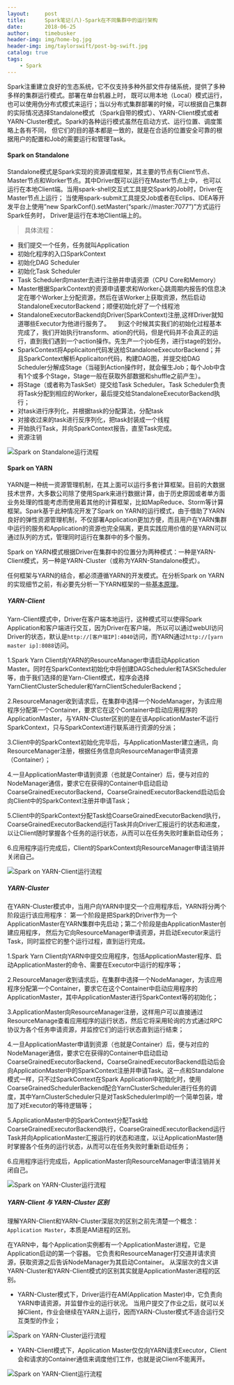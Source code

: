 ```yaml
---
layout:     post
title:      Spark笔记(八)-Spark在不同集群中的运行架构
date:       2018-06-25
author:     timebusker
header-img: img/home-bg.jpg
header-img: img/taylorswift/post-bg-swift.jpg
catalog: true
tags:
    - Spark
---
```


Spark注重建立良好的生态系统，它不仅支持多种外部文件存储系统，提供了多种多样的集群运行模式。部署在单台机器上时，
既可以用本地（Local）模式运行，也可以使用伪分布式模式来运行；当以分布式集群部署的时候，可以根据自己集群的实际情况选择Standalone模式
（Spark自带的模式）、YARN-Client模式或者YARN-Cluster模式。Spark的各种运行模式虽然在启动方式、运行位置、调度策略上各有不同，
但它们的目的基本都是一致的，就是在合适的位置安全可靠的根据用户的配置和Job的需要运行和管理Task。


#### Spark on Standalone
Standalone模式是Spark实现的资源调度框架，其主要的节点有Client节点、Master节点和Worker节点。其中Driver既可以运行在Master节点上中，
也可以运行在本地Client端。当用spark-shell交互式工具提交Spark的Job时，Driver在Master节点上运行；
当使用spark-submit工具提交Job或者在Eclips、IDEA等开发平台上使用”new SparkConf().setMaster(“spark://master:7077”)”方式运行Spark任务时，
Driver是运行在本地Client端上的。

> 具体流程：

- 我们提交一个任务，任务就叫Application
- 初始化程序的入口SparkContext  
- 初始化DAG Scheduler
- 初始化Task Scheduler
- Task Scheduler向master去进行注册并申请资源（CPU Core和Memory）
- Master根据SparkContext的资源申请要求和Worker心跳周期内报告的信息决定在哪个Worker上分配资源，然后在该Worker上获取资源，然后启动StandaloneExecutorBackend；顺便初始化好了一个线程池
- StandaloneExecutorBackend向Driver(SparkContext)注册,这样Driver就知道哪些Executor为他进行服务了。
　到这个时候其实我们的初始化过程基本完成了，我们开始执行transform、ation的代码，但是代码并不会真正的运行，直到我们遇到一个action操作。先生产一个job任务，进行stage的划分。
- SparkContext将Applicaiton代码发送给StandaloneExecutorBackend；并且SparkContext解析Applicaiton代码，构建DAG图，并提交给DAG Scheduler分解成Stage（当碰到Action操作时，就会催生Job；每个Job中含有1个或多个Stage，Stage一般在获取外部数据和shuffle之前产生）。
- 将Stage（或者称为TaskSet）提交给Task Scheduler。Task Scheduler负责将Task分配到相应的Worker，最后提交给StandaloneExecutorBackend执行；
- 对task进行序列化，并根据task的分配算法，分配task
- 对接收过来的task进行反序列化，把task封装成一个线程
- 开始执行Task，并向SparkContext报告，直至Task完成。
- 资源注销

![Spark on Standalone运行流程](/img/spark/8/1.png)

#### Spark on YARN

YARN是一种统一资源管理机制，在其上面可以运行多套计算框架。目前的大数据技术世界，大多数公司除了使用Spark来进行数据计算，由于历史原因或者单方面业务处理的性能考虑而使用着其他的计算框架，比如MapReduce、Storm等计算框架。Spark基于此种情况开发了Spark on YARN的运行模式，由于借助了YARN良好的弹性资源管理机制，不仅部署Application更加方便，而且用户在YARN集群中运行的服务和Application的资源也完全隔离，更具实践应用价值的是YARN可以通过队列的方式，管理同时运行在集群中的多个服务。

Spark on YARN模式根据Driver在集群中的位置分为两种模式：一种是YARN-Client模式，另一种是YARN-Cluster（或称为YARN-Standalone模式）。

任何框架与YARN的结合，都必须遵循YARN的开发模式。在分析Spark on YARN的实现细节之前，有必要先分析一下YARN框架的一些[基本原理](http://www.cnblogs.com/qingyunzong/p/8615096.html)。

##### YARN-Client
Yarn-Client模式中，Driver在客户端本地运行，这种模式可以使得Spark Application和客户端进行交互，因为Driver在客户端，
所以可以通过webUI访问Driver的状态，默认是`http://[客户端IP]:4040`访问，而YARN通过`http://[yarn master ip]:8088`访问。

1.Spark Yarn Client向YARN的ResourceManager申请启动Application Master。同时在SparkContext初始化中将创建DAGScheduler和TASKScheduler等，由于我们选择的是Yarn-Client模式，程序会选择YarnClientClusterScheduler和YarnClientSchedulerBackend；

2.ResourceManager收到请求后，在集群中选择一个NodeManager，为该应用程序分配第一个Container，要求它在这个Container中启动应用程序的ApplicationMaster，与YARN-Cluster区别的是在该ApplicationMaster不运行SparkContext，只与SparkContext进行联系进行资源的分派；

3.Client中的SparkContext初始化完毕后，与ApplicationMaster建立通讯，向ResourceManager注册，根据任务信息向ResourceManager申请资源（Container）；

4.一旦ApplicationMaster申请到资源（也就是Container）后，便与对应的NodeManager通信，要求它在获得的Container中启动启动CoarseGrainedExecutorBackend，CoarseGrainedExecutorBackend启动后会向Client中的SparkContext注册并申请Task；

5.Client中的SparkContext分配Task给CoarseGrainedExecutorBackend执行，CoarseGrainedExecutorBackend运行Task并向Driver汇报运行的状态和进度，以让Client随时掌握各个任务的运行状态，从而可以在任务失败时重新启动任务；

6.应用程序运行完成后，Client的SparkContext向ResourceManager申请注销并关闭自己。

![Spark on YARN-Client运行流程](/img/spark/8/2.png)

##### YARN-Cluster
在YARN-Cluster模式中，当用户向YARN中提交一个应用程序后，YARN将分两个阶段运行该应用程序：
第一个阶段是把Spark的Driver作为一个ApplicationMaster在YARN集群中先启动；第二个阶段是由ApplicationMaster创建应用程序，
然后为它向ResourceManager申请资源，并启动Executor来运行Task，同时监控它的整个运行过程，直到运行完成。

1.Spark Yarn Client向YARN中提交应用程序，包括ApplicationMaster程序、启动ApplicationMaster的命令、需要在Executor中运行的程序等；

2.ResourceManager收到请求后，在集群中选择一个NodeManager，为该应用程序分配第一个Container，要求它在这个Container中启动应用程序的ApplicationMaster，其中ApplicationMaster进行SparkContext等的初始化；

3.ApplicationMaster向ResourceManager注册，这样用户可以直接通过ResourceManage查看应用程序的运行状态，然后它将采用轮询的方式通过RPC协议为各个任务申请资源，并监控它们的运行状态直到运行结束；

4.一旦ApplicationMaster申请到资源（也就是Container）后，便与对应的NodeManager通信，要求它在获得的Container中启动启动CoarseGrainedExecutorBackend，CoarseGrainedExecutorBackend启动后会向ApplicationMaster中的SparkContext注册并申请Task。这一点和Standalone模式一样，只不过SparkContext在Spark Application中初始化时，使用CoarseGrainedSchedulerBackend配合YarnClusterScheduler进行任务的调度，其中YarnClusterScheduler只是对TaskSchedulerImpl的一个简单包装，增加了对Executor的等待逻辑等；

5.ApplicationMaster中的SparkContext分配Task给CoarseGrainedExecutorBackend执行，CoarseGrainedExecutorBackend运行Task并向ApplicationMaster汇报运行的状态和进度，以让ApplicationMaster随时掌握各个任务的运行状态，从而可以在任务失败时重新启动任务；

6.应用程序运行完成后，ApplicationMaster向ResourceManager申请注销并关闭自己。

![Spark on YARN-Cluster运行流程](/img/spark/8/3.png)

##### YARN-Client 与 YARN-Cluster 区别

理解YARN-Client和YARN-Cluster深层次的区别之前先清楚一个概念：`Application Master`，本质是AM进程的区别。

在YARN中，每个Application实例都有一个ApplicationMaster进程，它是Application启动的第一个容器。
它负责和ResourceManager打交道并请求资源，获取资源之后告诉NodeManager为其启动Container。
从深层次的含义讲YARN-Cluster和YARN-Client模式的区别其实就是ApplicationMaster进程的区别。

- YARN-Cluster模式下，Driver运行在AM(Application Master)中，它负责向YARN申请资源，并监督作业的运行状况。
  当用户提交了作业之后，就可以关掉Client，作业会继续在YARN上运行，因而YARN-Cluster模式不适合运行交互类型的作业；
  
![Spark on YARN-Cluster运行流程](/img/spark/8/4.png)

- YARN-Client模式下，Application Master仅仅向YARN请求Executor，Client会和请求的Container通信来调度他们工作，也就是说Client不能离开。

![Spark on YARN-Client运行流程](/img/spark/8/5.png)
